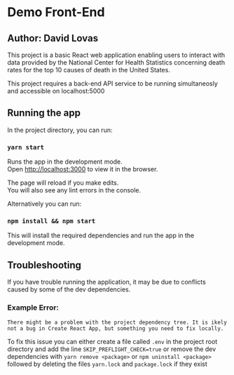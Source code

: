 
# Demo Front-End
## Author: David Lovas

This project is a basic React web application enabling users to interact with data provided by the National Center for Health Statistics concerning death rates for the top 10 causes of death in the United States.

This project requires a back-end API service to be running simultaneosly and accessible on localhost:5000 

## Running the  app

In the project directory, you can run:

### `yarn start`

Runs the app in the development mode.<br />
Open [http://localhost:3000](http://localhost:3000) to view it in the browser.

The page will reload if you make edits.<br />
You will also see any lint errors in the console.

Alternatively you can run:

### `npm install && npm start`

This will install the required dependencies and run the app in the development mode.

## Troubleshooting

If you have trouble running the application, it may be due to conflicts caused by some of the dev dependencies.

### Example Error:

`There might be a problem with the project dependency tree.
It is ikely not a bug in Create React App, but something you need to fix locally.`

To fix this issue you can either create a file called `.env` in the project root directory and add the line `SKIP_PREFLIGHT_CHECK=true`
or remove the dev dependencies with
`yarn remove <package>` or `npm uninstall <package>` followed by deleting the files `yarn.lock` and `package.lock` if they exist
